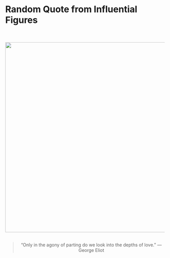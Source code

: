 # Random Quote from Influential Figures

<div align="center">
  <br>
  <br>
  <a href="https://en.wikipedia.org/wiki/George_Eliot" title="George Eliot - Wikipedia"><img src="https://upload.wikimedia.org/wikipedia/commons/thumb/4/48/George_Eliot%2C_por_Fran%C3%A7ois_D%27Albert_Durade.jpg/800px-George_Eliot%2C_por_Fran%C3%A7ois_D%27Albert_Durade.jpg" width="600px"></a>
  <br>
  <br>
  <blockquote>&ldquo;Only in the agony of parting do we look into the depths of love.&rdquo; &mdash; <footer>George Eliot</footer></blockquote>
</div>
  
